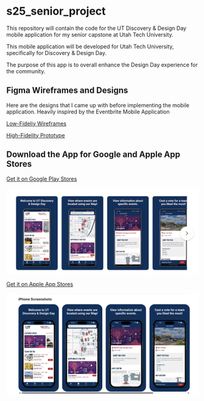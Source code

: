 # s25_senior_project
This repository will contain the code for the UT Discovery & Design Day mobile application for my senior capstone at Utah Tech University.

This mobile application will be developed for Utah Tech University, specifically for Discovery & Design Day. 

The purpose of this app is to overall enhance the Design Day experience for the community. 

## Figma Wireframes and Designs

Here are the designs that I came up with before implementing the mobile application. Heavily inspired by the Eventbrite Mobile Application

[Low-Fideliy Wireframes](https://www.figma.com/design/tcFL5t3Xs84EeMvfZYwofO/UT-DesignDay-Low-Fidelity?node-id=2-8&t=M8kzi61vVsPsS0bp-0)

[High-Fidelity Prototype](https://www.figma.com/design/XmG5wkMY6Q9FNXnFN8V4Wn/UT-DesignDay-High-Fidelity?node-id=1-2&t=hjxFyyyY96yoHxAp-0)

## Download the App for Google and Apple App Stores

[Get it on Google Play Stores](https://play.google.com/store/apps/details?id=edu.utahtech.discoverydesignday)

![Android Screenshots](image-1.png)

[Get it on Apple App Stores](https://apps.apple.com/us/app/ut-discovery-design-day/id6744318847)

![iOS Screenshots](image.png)

